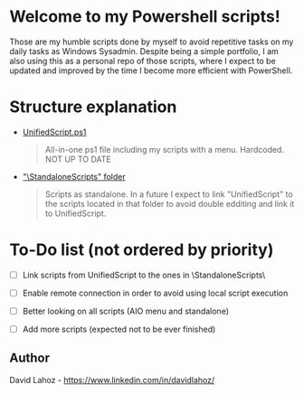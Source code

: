 # Welcome to my Powershell scripts!

Those are my humble scripts done by myself to avoid repetitive tasks on my daily tasks as Windows Sysadmin.
Despite being a simple portfolio, I am also using this as a personal repo of those scripts, where I expect to be updated and improved by the time I become more efficient with PowerShell.

# Structure explanation

-  [UnifiedScript.ps1](UnifiedScript.ps1)
	>  All-in-one ps1 file including my scripts with a menu. Hardcoded. NOT UP TO DATE

-  ["\StandaloneScripts" folder](/StandaloneScripts/)
	>  Scripts as standalone. In a future I expect to link "UnifiedScript" to the scripts located in that folder to avoid double edditing and link it to UnifiedScript.

# To-Do list (not ordered by priority)

- [ ] Link scripts from UnifiedScript to the ones in \StandaloneScripts\
- [ ] Enable remote connection in order to avoid using local script execution 
- [ ] Better looking on all scripts (AIO menu and standalone)
- [ ] Add more scripts (expected not to be ever finished)


## Author
David Lahoz - https://www.linkedin.com/in/davidlahoz/
